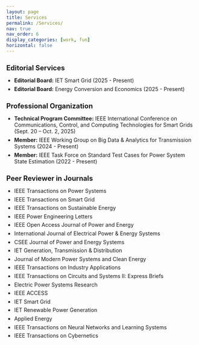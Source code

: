 ```yaml
---
layout: page
title: Services
permalink: /Services/
nav: true
nav_order: 6
display_categories: [work, fun]
horizontal: false
---
```


<!-- Editorial Services -->
<div class="service-category">
  <h3>Editorial Services</h3>
  <ul>
    <li><strong>Editorial Board:</strong> IET Smart Grid (2025 - Present)</li>
    <li><strong>Editorial Board:</strong> Energy Conversion and Economics (2025 - Present)</li>
  </ul>
</div>

<!-- Professional Organization -->
<div class="service-category">
  <h3>Professional Organization</h3>
  <ul>
    <li><strong>Technical Program Committee:</strong> IEEE International Conference on Communications, Control, and Computing Technologies for Smart Grids (Sept. 20 – Oct. 2, 2025)</li>
    <li><strong>Member:</strong> IEEE Working Group on Big Data & Analytics for Transmission Systems (2024 - Present)</li>
    <li><strong>Member:</strong> IEEE Task Force on Standard Test Cases for Power System State Estimation (2022 - Present)</li>
  </ul>
</div>

<!-- Peer Reviewer in Journals -->
<div class="service-category">
  <h3>Peer Reviewer in Journals</h3>
  <ul>
    <li>IEEE Transactions on Power Systems</li>
    <li>IEEE Transactions on Smart Grid</li>
    <li>IEEE Transactions on Sustainable Energy</li>
    <li>IEEE Power Engineering Letters</li>
    <li>IEEE Open Access Journal of Power and Energy</li>
    <li>International Journal of Electrical Power & Energy Systems</li>
    <li>CSEE Journal of Power and Energy Systems</li>
    <li>IET Generation, Transmission & Distribution</li>
    <li>Journal of Modern Power Systems and Clean Energy</li>
    <li>IEEE Transactions on Industry Applications</li>
    <li>IEEE Transactions on Circuits and Systems II: Express Briefs</li>
    <li>Electric Power Systems Research</li>
    <li>IEEE ACCESS</li>
    <li>IET Smart Grid</li>
    <li>IET Renewable Power Generation</li>
    <li>Applied Energy</li>
    <li>IEEE Transactions on Neural Networks and Learning Systems</li>
    <li>IEEE Transactions on Cybernetics</li>
  </ul>
</div>

<!-- 可选 CSS 提升排版美观 -->
<style>
  .service-category {
    margin-bottom: 1.5em;
  }
  .service-category h3 {
    font-size: 1.3em;
    margin-bottom: 0.5em;
  }
  .service-category ul {
    list-style: disc;
    padding-left: 1.5em;
  }
  .service-category li {
    margin-bottom: 0.4em;
  }
</style>


